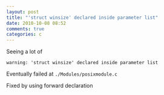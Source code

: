 ```yaml
---
layout: post
title: "'struct winsize' declared inside parameter list"
date: 2010-10-08 08:52
comments: true
categories: c
---
```


Seeing a lot of


```warning: 'struct winsize' declared inside parameter list```


Eventually failed at ```./Modules/posixmodule.c```


Fixed by using forward declaration

